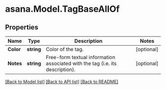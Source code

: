 
# asana.Model.TagBaseAllOf

## Properties

Name | Type | Description | Notes
------------ | ------------- | ------------- | -------------
**Color** | **string** | Color of the tag. | [optional] 
**Notes** | **string** | Free-form textual information associated with the tag (i.e. its description). | [optional] 

[[Back to Model list]](../README.md#documentation-for-models)
[[Back to API list]](../README.md#documentation-for-api-endpoints)
[[Back to README]](../README.md)

